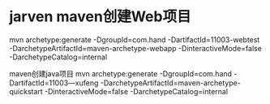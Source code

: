 # jarven maven创建Web项目
mvn archetype:generate -DgroupId=com.hand -DartifactId=11003-webtest -DarchetypeArtifactId=maven-archetype-webapp -DinteractiveMode=false -DarchetypeCatalog=internal

maven创建java项目
mvn archetype:generate -DgroupId=com.hand  -DartifactId=11003—xufeng  -DarchetypeArtifactId=maven-archetype-quickstart  -DinteractiveMode=false -DarchetypeCatalog=internal 
